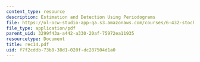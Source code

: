 ```yaml
---
content_type: resource
description: Estimation and Detection Using Periodograms
file: https://ol-ocw-studio-app-qa.s3.amazonaws.com/courses/6-432-stochastic-processes-detection-and-estimation-spring-2004/f7f2cddb73b838d1020fdc287504d1a0_rec14.pdf
file_type: application/pdf
parent_uid: 3299f43a-a442-a330-20af-75972ea11935
resourcetype: Document
title: rec14.pdf
uid: f7f2cddb-73b8-38d1-020f-dc287504d1a0
---
```

